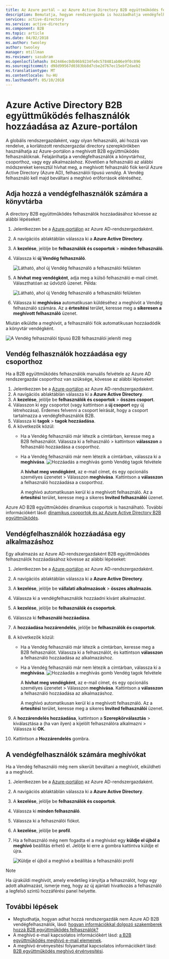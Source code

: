 ```yaml
---
title: Az Azure portál – az Azure Active Directory B2B együttműködés felhasználó hozzáadása |} Microsoft Docs
description: Bemutatja, hogyan rendszergazda is hozzáadhatja vendégfelhasználók a címtár egy fiókpartner-szervezet Azure Active Directory (Azure AD) B2B együttműködés használata.
services: active-directory
ms.service: active-directory
ms.component: B2B
ms.topic: article
ms.date: 04/02/2018
ms.author: twooley
author: twooley
manager: mtillman
ms.reviewer: sasubram
ms.openlocfilehash: 842446ec0db96b9234fe0c578481ab06e9f0c896
ms.sourcegitcommit: d98d99567d0383bb8d7cbe2d767ec15ebf2daeb2
ms.translationtype: MT
ms.contentlocale: hu-HU
ms.lasthandoff: 05/10/2018
---
```

# <a name="add-azure-active-directory-b2b-collaboration-users-in-the-azure-portal"></a>Azure Active Directory B2B együttműködés felhasználók hozzáadása az Azure-portálon

A globális rendszergazdaként, vagy olyan felhasználó, aki hozzá van rendelve, a korlátozott rendszergazdai directory szerepkörökben használhatja az Azure-portálon a meghívott B2B együttműködés felhasználóknak. Felajánlhatja a vendégfelhasználók a könyvtárhoz, csoporthoz, vagy egy alkalmazáshoz. Követően a felhasználó az alábbi módszereket keresztül hívhat meg, a meghívott felhasználó fiók kerül Azure Active Directory (Azure AD), felhasználói típusú *vendég*. A Vendég felhasználó kell majd beváltani a meghívó erőforrások eléréséhez.

## <a name="add-guest-users-to-the-directory"></a>Adja hozzá a vendégfelhasználók számára a könyvtárba

A directory B2B együttműködés felhasználók hozzáadásához kövesse az alábbi lépéseket:

1. Jelentkezzen be a [Azure-portálon](https://portal.azure.com) az Azure AD-rendszergazdaként.
2. A navigációs ablaktáblán válassza ki a **Azure Active Directory**.
3. A **kezelése**, jelölje be **felhasználók és csoportok** > **minden felhasználó**.
4. Válassza ki **új Vendég felhasználó**.

   ![Látható, ahol új Vendég felhasználó a felhasználói felületen](./media/active-directory-b2b-admin-add-users/NewGuestUser-Directory.png) 
 
7. A **hívhat meg vendégként**, adja meg a külső felhasználó e-mail címét. Választhatóan az üdvözlő üzenet. Példa:

   ![Látható, ahol új Vendég felhasználó a felhasználói felületen](./media/active-directory-b2b-admin-add-users/InviteGuest.png) 

8. Válassza ki **meghívása** automatikusan küldéséhez a meghívót a Vendég felhasználó számára. Az a **értesítési** terület, keresse meg a **sikeresen a meghívott felhasználó** üzenet. 
 
Miután elküldte a meghívót, a felhasználói fiók automatikusan hozzáadódik a könyvtár vendégként.


![A Vendég felhasználói típusú B2B felhasználói jeleníti meg](./media/active-directory-b2b-admin-add-users/GuestUserType.png)  

## <a name="add-guest-users-to-a-group"></a>Vendég felhasználók hozzáadása egy csoporthoz
Ha a B2B együttműködés felhasználók manuális felvétele az Azure AD rendszergazdai csoporthoz van szüksége, kövesse az alábbi lépéseket:

1. Jelentkezzen be a [Azure-portálon](https://portal.azure.com) az Azure AD-rendszergazdaként.
2. A navigációs ablaktáblán válassza ki a **Azure Active Directory**.
3. A **kezelése**, jelölje be **felhasználók és csoportok** > **összes csoport**.
4. Válasszon ki egy csoportot (vagy kattintson a **új csoport** egy új létrehozása). Érdemes felvenni a csoport leírását, hogy a csoport tartalmazza a vendégfelhasználók B2B.
5. Válassza ki **tagok** > **tagok hozzáadása**. 
6. A következők közül:
   - Ha a Vendég felhasználó már létezik a címtárban, keresse meg a B2B felhasználót. Válassza ki a felhasználó > kattintson **válasszon** a felhasználó hozzáadása a csoporthoz.
   - Ha a Vendég felhasználó már nem létezik a címtárban, válassza ki a **meghívása**.
   ![Hozzáadás a meghívás gomb Vendég tagok felvétele](./media/active-directory-b2b-admin-add-users/GroupInvite.png)
   
      A **hívhat meg vendégként**, az e-mail címet, és egy opcionális személyes üzenetet > Válasszon **meghívása**. Kattintson a **válasszon** a felhasználó hozzáadása a csoporthoz.

      A meghívó automatikusan kerül ki a meghívott felhasználó. Az a **értesítési** terület, keresse meg a sikeres **Invited felhasználói** üzenet. 

Azure AD B2B együttműködés dinamikus csoportok is használható. További információkért lásd: [dinamikus csoportok és az Azure Active Directory B2B együttműködés](active-directory-b2b-dynamic-groups.md).

## <a name="add-guest-users-to-an-application"></a>Vendégfelhasználók hozzáadása egy alkalmazáshoz

Egy alkalmazás az Azure AD-rendszergazdaként B2B együttműködés felhasználók hozzáadásához kövesse az alábbi lépéseket:

1. Jelentkezzen be a [Azure-portálon](https://portal.azure.com) az Azure AD-rendszergazdaként.
2. A navigációs ablaktáblán válassza ki a **Azure Active Directory**.
3. A **kezelése**, jelölje be **vállalati alkalmazások** > **összes alkalmazás**.
4. Válassza ki a vendégfelhasználók hozzáadni kívánt alkalmazást.
5. A **kezelése**, jelölje be **felhasználók és csoportok**.
6. Válassza ki **felhasználó hozzáadása**.
7. A **hozzáadása hozzárendelés**, jelölje be **felhasználók és csoportok**.
8. A következők közül:
   - Ha a Vendég felhasználó már létezik a címtárban, keresse meg a B2B felhasználót. Válassza ki a felhasználót, és kattintson **válasszon** a felhasználó hozzáadása az alkalmazáshoz.
   - Ha a Vendég felhasználó már nem létezik a címtárban, válassza ki a **meghívása**.
   ![Hozzáadás a meghívás gomb Vendég tagok felvétele](./media/active-directory-b2b-admin-add-users/AppInviteUsers.png)
   
      A **hívhat meg vendégként**, az e-mail címet, és egy opcionális személyes üzenetet > Válasszon **meghívása**. Kattintson a **válasszon** a felhasználó hozzáadása az alkalmazáshoz.

      A meghívó automatikusan kerül ki a meghívott felhasználó. Az a **értesítési** terület, keresse meg a sikeres **Invited felhasználói** üzenet.

9. A **hozzárendelés hozzáadása**, kattintson a **Szerepkörválasztás** > kiválasztása a (ha van ilyen) a kijelölt felhasználóra alkalmazni > Válassza ki **OK**.
10. Kattintson a **Hozzárendelés** gombra.
 
## <a name="resend-invitations-to-guest-users"></a>A vendégfelhasználók számára meghívókat

Ha a Vendég felhasználó még nem sikerült beváltani a meghívót, elküldheti a a meghívót.

1. Jelentkezzen be a [Azure-portálon](https://portal.azure.com) az Azure AD-rendszergazdaként.
2. A navigációs ablaktáblán válassza ki a **Azure Active Directory**.
3. A **kezelése**, jelölje be **felhasználók és csoportok**.
4. Válassza ki **minden felhasználó**.
5. Válassza ki a felhasználói fiókot.
6. A **kezelése**, jelölje be **profil**.
7. Ha a felhasználó még nem fogadta el a meghívást egy **küldje el újból a meghívó** beállítás érhető el. Jelölje ki erre a gombra kattintva küldje el újra.

   ![Küldje el újból a meghívó a beállítás a felhasználói profil](./media/active-directory-b2b-admin-add-users/Resend-Invitation.png)

> [!NOTE]
> Ha újraküldi meghívót, amely eredetileg irányítja a felhasználót, hogy egy adott alkalmazást, ismerje meg, hogy az új ajánlati hivatkozás a felhasználó a legfelső szintű hozzáférési panel helyette.

## <a name="next-steps"></a>További lépések

- Megtudhatja, hogyan adhat hozzá rendszergazdák nem Azure AD B2B vendégfelhasználók, lásd: [hogyan információkkal dolgozó szakemberek hozzá B2B együttműködés felhasználók?](active-directory-b2b-iw-add-users.md)
- A meghívó e-mail kapcsolatos információkért lásd: [a B2B együttműködés meghívó e-mail elemeinek](active-directory-b2b-invitation-email.md).
- A meghívó érvényesítési folyamattal kapcsolatos információkért lásd: [B2B együttműködés meghívó érvényesítési](active-directory-b2b-redemption-experience.md).


